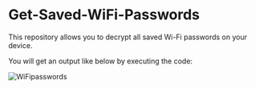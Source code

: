 # Get-Saved-WiFi-Passwords
This repository allows you to decrypt all saved Wi-Fi passwords on your device.

You will get an output like below by executing the code:

![WiFipasswords](https://user-images.githubusercontent.com/64377961/181078276-f727256d-bb35-4bf2-9419-27262cd74887.png|width=100px)
